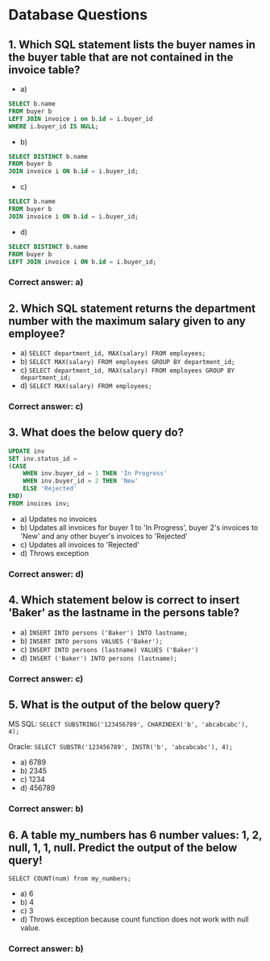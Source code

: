 # Database Questions

## 1. Which SQL statement lists the buyer names in the buyer table that are not contained in the invoice table?

- a)
```sql
SELECT b.name
FROM buyer b
LEFT JOIN invoice i on b.id = i.buyer_id
WHERE i.buyer_id IS NULL;
```
- b)
```sql
SELECT DISTINCT b.name
FROM buyer b
JOIN invoice i ON b.id = i.buyer_id;
```
- c)
```sql
SELECT b.name
FROM buyer b
JOIN invoice i ON b.id = i.buyer_id;
```
- d)
```sql
SELECT DISTINCT b.name
FROM buyer b
LEFT JOIN invoice i ON b.id = i.buyer_id;
```

### Correct answer: a)

## 2. Which SQL statement returns the department number with the maximum salary given to any employee?

- a) `SELECT department_id, MAX(salary) FROM employees;`
- b) `SELECT MAX(salary) FROM employees GROUP BY department_id;`
- c) `SELECT department_id, MAX(salary) FROM employees GROUP BY department_id;`
- d) `SELECT MAX(salary) FROM employees;`

### Correct answer: c)

## 3. What does the below query do?

```sql
UPDATE inv
SET inv.status_id = 
(CASE
    WHEN inv.buyer_id = 1 THEN 'In Progress'
    WHEN inv.buyer_id = 2 THEN 'New'
    ELSE 'Rejected'
END)
FROM inoices inv;
```

- a) Updates no invoices
- b) Updates all invoices for buyer 1 to 'In Progress', buyer 2's invoices to 'New' and any other buyer's invoices to
  'Rejected'
- c) Updates all invoices to 'Rejected'
- d) Throws exception

### Correct answer: d)

## 4. Which statement below is correct to insert 'Baker' as the lastname in the persons table?

- a) `INSERT INTO persons ('Baker') INTO lastname;`
- b) `INSERT INTO persons VALUES ('Baker');`
- c) `INSERT INTO persons (lastname) VALUES ('Baker')`
- d) `INSERT ('Baker') INTO persons (lastname);`

### Correct answer: c)

## 5. What is the output of the below query?

MS SQL: `SELECT SUBSTRING('123456789', CHARINDEX('b', 'abcabcabc'), 4);`

Oracle: `SELECT SUBSTR('123456789', INSTR('b', 'abcabcabc'), 4);`

- a) 6789
- b) 2345
- c) 1234
- d) 456789

### Correct answer: b)

## 6. A table my_numbers has 6 number values: 1, 2, null, 1, 1, null. Predict the output of the below query!

`SELECT COUNT(num) from my_numbers;`

- a) 6
- b) 4
- c) 3
- d) Throws exception because count function does not work with null value.

### Correct answer: b)
